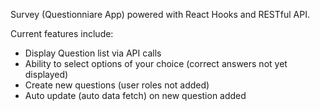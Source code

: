Survey (Questionniare App) powered with React Hooks and RESTful API.

Current features include:

- Display Question list via API calls
- Ability to select options of your choice (correct answers not yet displayed)
- Create new questions (user roles not added)
- Auto update (auto data fetch) on new question added
